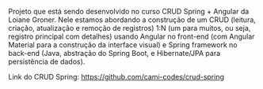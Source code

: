 Projeto que está sendo desenvolvido no curso CRUD Spring + Angular da Loiane Groner. Nele estamos abordando a construção de um CRUD (leitura, criação, atualização e remoção de registros) 1:N (um para muitos, ou seja, registro principal com detalhes) usando Angular no front-end (com Angular Material para a construção da interface visual) e Spring framework no back-end (Java, abstração do Spring Boot, e Hibernate/JPA para persistência de dados).

Link do CRUD Spring: https://github.com/cami-codes/crud-spring
